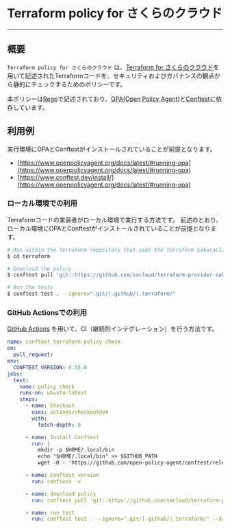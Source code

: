 # Terraform policy for さくらのクラウド

---

## 概要
`Terraform policy for さくらのクラウド` は、[Terraform for さくらのクラウド](https://docs.usacloud.jp/terraform/)を用いて記述されたTerraformコードを、セキュリティおよびガバナンスの観点から静的にチェックするためのポリシーです。

本ポリシーは[Rego](https://www.openpolicyagent.org/docs/latest/policy-language/)で記述されており、[OPA(Open Policy Agent)](https://www.openpolicyagent.org/)と[Conftest](https://www.conftest.dev/)に依存しています。

## 利用例

実行環境にOPAとConftestがインストールされていることが前提となります。

- [https://www.openpolicyagent.org/docs/latest/#running-opa](https://www.openpolicyagent.org/docs/latest/#running-opa)
- [https://www.conftest.dev/install/](https://www.openpolicyagent.org/docs/latest/#running-opa)

### ローカル環境での利用

Terraformコードの実装者がローカル環境で実行する方法です。
前述のとおり、ローカル環境にOPAとConftestがインストールされていることが前提となります。

```sh
# Run within the Terraform repository that uses the Terraform SakuraCloud provider
$ cd terraform

# Download the policy
$ conftest pull 'git::https://github.com/sacloud/terraform-provider-sakuracloud-policy.git//policy?ref=v1.0.0'

# Run the tests
$ conftest test . --ignore=".git/|.github/|.terraform/"
```

### GitHub Actionsでの利用

[GitHub Actions](https://docs.github.com/ja/actions) を用いて、CI（継続的インテグレーション）を行う方法です。

```yaml
name: conftest terraform policy check
on:
  pull_request:
env:
  CONFTEST_VERSION: 0.55.0
jobs:
  test:
    name: policy check
    runs-on: ubuntu-latest
    steps:
      - name: Checkout
        uses: actions/checkout@v4
        with:
          fetch-depth: 0

      - name: Install Conftest
        run: |
          mkdir -p $HOME/.local/bin
          echo "$HOME/.local/bin" >> $GITHUB_PATH
          wget -O - 'https://github.com/open-policy-agent/conftest/releases/download/v${{ env.CONFTEST_VERSION }}/conftest_${{ env.CONFTEST_VERSION }}_Linux_x86_64.tar.gz' | tar zxvf - -C $HOME/.local/bin

      - name: Conftest version
        run: conftest -v

      - name: download policy
        run: conftest pull 'git::https://github.com/sacloud/terraform-provider-sakuracloud-policy.git//policy?ref=v1.1.0'

      - name: run test
        run: conftest test . --ignore=".git/|.github/|.terraform/" --data="exception.json"
```
